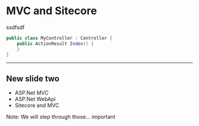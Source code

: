 # MVC and Sitecore

ssdfsdf

```c#
public class MyController : Controller {
	public ActionResult Index() {
	}
}
```

---

## New slide two

* ASP.Net MVC
* ASP.Net WebApi
* Sitecore and MVC

Note:
We will step through those...
important
